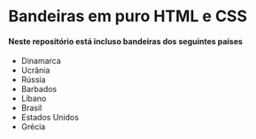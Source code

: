 # Bandeiras em puro HTML e CSS

#### Neste repositório está incluso bandeiras dos seguintes países
- Dinamarca
- Ucrânia
- Rússia
- Barbados
- Líbano
- Brasil
- Estados Unidos
- Grécia
